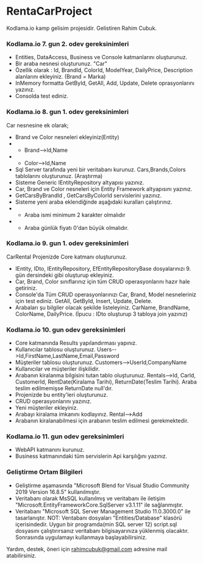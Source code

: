 # RentaCarProject
Kodlama.io kamp gelisim projesidir. Gelistiren Rahim Cubuk.

### Kodlama.io 7. gun 2. odev gereksinimleri
* Entities, DataAccess, Business ve Console katmanlarını oluşturunuz.
* Bir araba nesnesi oluşturunuz. "Car"
* Özellik olarak : Id, BrandId, ColorId, ModelYear, DailyPrice, Description alanlarını ekleyiniz. (Brand = Marka)
* InMemory formatta GetById, GetAll, Add, Update, Delete oprasyonlarını yazınız.
* Consolda test ediniz.

### Kodlama.io 8. gun 1. odev gereksinimleri
Car nesnesine ek olarak;
* Brand ve Color nesneleri ekleyiniz(Entity)
* * Brand-->Id,Name
* * Color-->Id,Name
* Sql Server tarafında yeni bir veritabanı kurunuz. Cars,Brands,Colors tablolarını oluşturunuz. (Araştırma)
* Sisteme Generic IEntityRepository altyapısı yazınız.
* Car, Brand ve Color nesneleri için Entity Framework altyapısını yazınız.
* GetCarsByBrandId , GetCarsByColorId servislerini yazınız.
* Sisteme yeni araba eklendiğinde aşağıdaki kuralları çalıştırınız.
* * Araba ismi minimum 2 karakter olmalıdır
* * Araba günlük fiyatı 0'dan büyük olmalıdır.

### Kodlama.io 9. gun 1. odev gereksinimleri
CarRental Projenizde Core katmanı oluşturunuz.
* IEntity, IDto, IEntityRepository, EfEntityRepositoryBase dosyalarınızı 9. gün dersindeki gibi oluşturup ekleyiniz.
* Car, Brand, Color sınıflarınız için tüm CRUD operasyonlarını hazır hale getiriniz.
* Console'da Tüm CRUD operasyonlarınızı Car, Brand, Model nesneleriniz için test ediniz. GetAll, GetById, Insert, Update, Delete.
* Arabaları şu bilgiler olacak şekilde listeleyiniz. CarName, BrandName, ColorName, DailyPrice. (İpucu : IDto oluşturup 3 tabloya join yazınız)

### Kodlama.io 10. gun odev gereksinimleri
* Core katmanında Results yapılandırması yapınız.
* Kullanıcılar tablosu oluşturunuz. Users-->Id,FirstName,LastName,Email,Password
* Müşteriler tablosu oluşturunuz. Customers-->UserId,CompanyName
* Kullanıcılar ve müşteriler ilişkilidir.
* Arabanın kiralanma bilgisini tutan tablo oluşturunuz. Rentals-->Id, CarId, CustomerId, RentDate(Kiralama Tarihi), ReturnDate(Teslim Tarihi). Araba teslim edilmemişse ReturnDate null'dır.
* Projenizde bu entity'leri oluşturunuz.
* CRUD operasyonlarını yazınız.
* Yeni müşteriler ekleyiniz.
* Arabayı kiralama imkanını kodlayınız. Rental-->Add
* Arabanın kiralanabilmesi için arabanın teslim edilmesi gerekmektedir.

### Kodlama.io 11. gun odev gereksinimleri
* WebAPI katmanını kurunuz.
* Business katmanındaki tüm servislerin Api karşılığını yazınız.


### Geliştirme Ortam Bilgileri
* Geliştirme aşamasında "Microsoft Blend for Visual Studio Community 2019 Version 16.8.5" kullanılmıştır.
* Veritabanı olarak MsSQL kullanılmış ve veritabanı ile iletişim "Microsoft.EntityFrameworkCore.SqlServer v3.1.11" ile sağlanmıştır.
* Veritabanı "Microsoft SQL Server Management Studio 11.0.3000.0" ile tasarlanıştır.
NOT: Verıtabanı dosyaları "Entities/Database" klasörü içerisindedir. Uygun bir programda(min SQL server 12) script.sql dosyasını çalıştırırsanız veritabanı bilgisayarınıza yüklenmiş olacaktır. Sonrasında uygulamayı kullanmaya başlayabilirsiniz.

Yardım, destek, öneri için rahimcubuk@gmail.com adresine mail atabilirsiniz.
